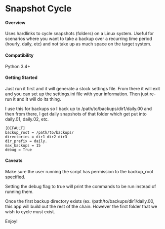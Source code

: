 Snapshot Cycle
====================

#### Overview

Uses hardlinks to cycle snapshots (folders) on a Linux system.  Useful for scenarios where you want to take a backup over a recurring time period (hourly, daily, etc) and not take up as much space on the target system.

#### Compatibility

Python 3.4+

#### Getting Started

Just run it first and it will generate a stock settings file.  From there it will exit and you can set up the settings.ini file with your information.  Then just re-run it and it will do its thing.

I use this for backups so I back up to /path/to/backups/dir1/daily.00 and then from there, I get daily snapshots of that folder which get put into daily.01, daily.02, etc.

```
[DEFAULT]
backup_root = /path/to/backups/
directories = dir1 dir2 dir3
dir_prefix = daily.
max_backups = 15
debug = True
```

#### Caveats

Make sure the user running the script has permission to the backup_root specified.

Setting the debug flag to true will print the commands to be run instead of running them.

Once the first backup directory exists (ex. /path/to/backups/dir1/daily.00, this app will build out the rest of the chain.  However the first folder that we wish to cycle must exist. 

Enjoy!